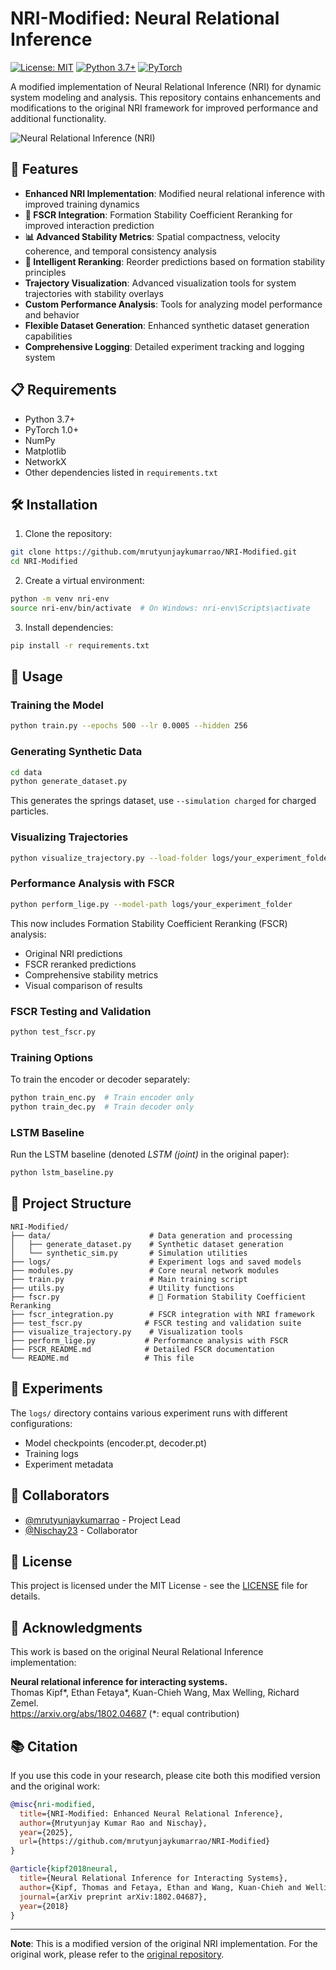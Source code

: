 # NRI-Modified: Neural Relational Inference

[![License: MIT](https://img.shields.io/badge/License-MIT-yellow.svg)](https://opensource.org/licenses/MIT)
[![Python 3.7+](https://img.shields.io/badge/python-3.7+-blue.svg)](https://www.python.org/downloads/release/python-370/)
[![PyTorch](https://img.shields.io/badge/PyTorch-1.0+-orange.svg)](https://pytorch.org/)

A modified implementation of Neural Relational Inference (NRI) for dynamic system modeling and analysis. This repository contains enhancements and modifications to the original NRI framework for improved performance and additional functionality.

![Neural Relational Inference (NRI)](nri.png)

## 🚀 Features

- **Enhanced NRI Implementation**: Modified neural relational inference with improved training dynamics
- **🎯 FSCR Integration**: Formation Stability Coefficient Reranking for improved interaction prediction
- **📊 Advanced Stability Metrics**: Spatial compactness, velocity coherence, and temporal consistency analysis
- **🔄 Intelligent Reranking**: Reorder predictions based on formation stability principles  
- **Trajectory Visualization**: Advanced visualization tools for system trajectories with stability overlays
- **Custom Performance Analysis**: Tools for analyzing model performance and behavior
- **Flexible Dataset Generation**: Enhanced synthetic dataset generation capabilities
- **Comprehensive Logging**: Detailed experiment tracking and logging system

## 📋 Requirements

- Python 3.7+
- PyTorch 1.0+
- NumPy
- Matplotlib
- NetworkX
- Other dependencies listed in `requirements.txt`

## 🛠️ Installation

1. Clone the repository:
```bash
git clone https://github.com/mrutyunjaykumarrao/NRI-Modified.git
cd NRI-Modified
```

2. Create a virtual environment:
```bash
python -m venv nri-env
source nri-env/bin/activate  # On Windows: nri-env\Scripts\activate
```

3. Install dependencies:
```bash
pip install -r requirements.txt
```

## 🎯 Usage

### Training the Model

```bash
python train.py --epochs 500 --lr 0.0005 --hidden 256
```

### Generating Synthetic Data

```bash
cd data
python generate_dataset.py
```
This generates the springs dataset, use `--simulation charged` for charged particles.

### Visualizing Trajectories

```bash
python visualize_trajectory.py --load-folder logs/your_experiment_folder
```

### Performance Analysis with FSCR

```bash
python perform_lige.py --model-path logs/your_experiment_folder
```

This now includes Formation Stability Coefficient Reranking (FSCR) analysis:
- Original NRI predictions
- FSCR reranked predictions  
- Comprehensive stability metrics
- Visual comparison of results

### FSCR Testing and Validation

```bash
python test_fscr.py
```

### Training Options

To train the encoder or decoder separately:

```bash
python train_enc.py  # Train encoder only
python train_dec.py  # Train decoder only
```

### LSTM Baseline

Run the LSTM baseline (denoted *LSTM (joint)* in the original paper):
```bash
python lstm_baseline.py
```

## 📁 Project Structure

```
NRI-Modified/
├── data/                      # Data generation and processing
│   ├── generate_dataset.py    # Synthetic dataset generation
│   └── synthetic_sim.py       # Simulation utilities
├── logs/                      # Experiment logs and saved models
├── modules.py                 # Core neural network modules
├── train.py                   # Main training script
├── utils.py                   # Utility functions
├── fscr.py                    # 🎯 Formation Stability Coefficient Reranking
├── fscr_integration.py        # FSCR integration with NRI framework
├── test_fscr.py              # FSCR testing and validation suite
├── visualize_trajectory.py    # Visualization tools
├── perform_lige.py           # Performance analysis with FSCR
├── FSCR_README.md            # Detailed FSCR documentation
└── README.md                 # This file
```

## 🔬 Experiments

The `logs/` directory contains various experiment runs with different configurations:
- Model checkpoints (encoder.pt, decoder.pt)
- Training logs
- Experiment metadata

## 👥 Collaborators

- [@mrutyunjaykumarrao](https://github.com/mrutyunjaykumarrao) - Project Lead
- [@Nischay23](https://github.com/Nischay23) - Collaborator

## 📄 License

This project is licensed under the MIT License - see the [LICENSE](LICENSE) file for details.

## 🙏 Acknowledgments

This work is based on the original Neural Relational Inference implementation:

**Neural relational inference for interacting systems.**  
Thomas Kipf*, Ethan Fetaya*, Kuan-Chieh Wang, Max Welling, Richard Zemel.  
https://arxiv.org/abs/1802.04687  (*: equal contribution)

## 📚 Citation

If you use this code in your research, please cite both this modified version and the original work:

```bibtex
@misc{nri-modified,
  title={NRI-Modified: Enhanced Neural Relational Inference},
  author={Mrutyunjay Kumar Rao and Nischay},
  year={2025},
  url={https://github.com/mrutyunjaykumarrao/NRI-Modified}
}

@article{kipf2018neural,
  title={Neural Relational Inference for Interacting Systems},
  author={Kipf, Thomas and Fetaya, Ethan and Wang, Kuan-Chieh and Welling, Max and Zemel, Richard},
  journal={arXiv preprint arXiv:1802.04687},
  year={2018}
}
```

---

**Note**: This is a modified version of the original NRI implementation. For the original work, please refer to the [original repository](https://github.com/ethanfetaya/NRI).
